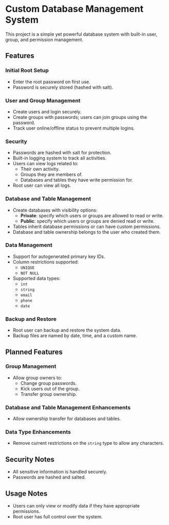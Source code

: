 # Custom Database Management System

This project is a simple yet powerful database system with built-in user, group, and permission management.

## Features

### Initial Root Setup
- Enter the root password on first use.
- Password is securely stored (hashed with salt).

### User and Group Management
- Create users and login securely.
- Create groups with passwords; users can join groups using the password.
- Track user online/offline status to prevent multiple logins.

### Security
- Passwords are hashed with salt for protection.
- Built-in logging system to track all activities.
- Users can view logs related to:
  - Their own activity.
  - Groups they are members of.
  - Databases and tables they have write permission for.
- Root user can view all logs.

### Database and Table Management
- Create databases with visibility options:
  - **Private**: specify which users or groups are allowed to read or write.
  - **Public**: specify which users or groups are denied read or write.
- Tables inherit database permissions or can have custom permissions.
- Database and table ownership belongs to the user who created them.

### Data Management
- Support for autogenerated primary key IDs.
- Column restrictions supported:
  - `UNIQUE`
  - `NOT NULL`
- Supported data types:
  - `int`
  - `string`
  - `email`
  - `phone`
  - `date`

### Backup and Restore
- Root user can backup and restore the system data.
- Backup files are named by date, time, and a custom name.

## Planned Features

### Group Management
- Allow group owners to:
  - Change group passwords.
  - Kick users out of the group.
  - Transfer group ownership.

### Database and Table Management Enhancements
- Allow ownership transfer for databases and tables.

### Data Type Enhancements
- Remove current restrictions on the `string` type to allow any characters.

## Security Notes
- All sensitive information is handled securely.
- Passwords are hashed and salted.

## Usage Notes
- Users can only view or modify data if they have appropriate permissions.
- Root user has full control over the system.
